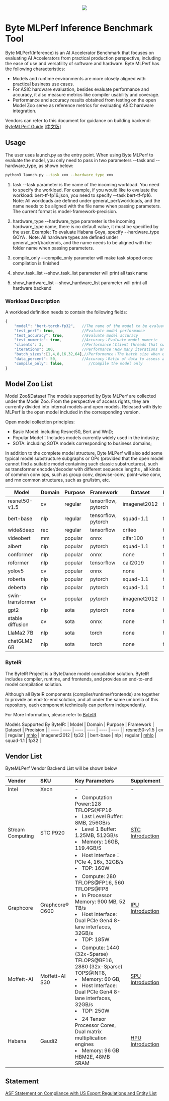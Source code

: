 <div align="center">
  <img src="byte_mlperf/images/icon.png">
</div>


# Byte MLPerf Inference Benchmark Tool
Byte MLPerf(Inference) is an AI Accelerator Benchmark that focuses on evaluating AI Accelerators from practical production perspective, including the ease of use and versatility of software and hardware. Byte MLPerf has the following characteristics:
- Models and runtime environments are more closely aligned with practical business use cases.
- For ASIC hardware evaluation, besides evaluate performance and accuracy, it also measure metrics like compiler usability and coverage.
- Performance and accuracy results obtained from testing on the open Model Zoo serve as reference metrics for evaluating ASIC hardware integration.

Vendors can refer to this document for guidance on building backend: [ByteMLPerf Guide](https://bytedance.us.feishu.cn/docx/L98Mdw3J6obMtJxeRBzuHeRbsof) [[中文版](https://bytedance.feishu.cn/docs/doccno9eLS3OseTA5aMBeeQf2cf#TDK8of)]

## Usage
The user uses launch.py as the entry point. When using Byte MLPerf to evaluate the model, you only need to pass in two parameters --task and --hardware_type, as shown below:
```bash
python3 launch.py --task xxx --hardware_type xxx
```

1. task
--task parameter is the name of the incoming workload. You need to specify the workload. For example, if you would like to evaluate the workload: bert-tf-fp16.json, you need to specify --task bert-tf-fp16.
Note: All workloads are defined under general_perf/workloads, and the name needs to be aligned with the file name when passing parameters. The current format is model-framework-precision.

2. hardware_type
--hardware_type parameter is the incoming hardware_type name, there is no default value, it must be specified by the user. Example: To evaluate Habana Goya, specify --hardware_type GOYA .
Note: All hardware types are defined under general_perf/backends, and the name needs to be aligned with the folder name when passing parameters.

3. compile_only
--compile_only parameter will make task stoped once compilation is finished

4. show_task_list
--show_task_list parameter will print all task name

5. show_hardware_list
--show_hardware_list parameter will print all hardware backend

### Workload Description
A workload definition needs to contain the following fields:
```javascript
{
    "model": "bert-torch-fp32",   //The name of the model to be evaluated, which needs to be aligned with the model_zoo name
    "test_perf": true,            //Evaluate model performance
    "test_accuracy": true,        //Evaluate model accuracy
    "test_numeric": true,         //Accuracy：Evaluate model numeric
    "clients": 3,                 //Performance：Client threads that submit data
    "iterations": 100,            //Performance：How many iterations are submitted by each thread
    "batch_sizes":[1,4,8,16,32,64],//Performance：The batch size when each thread submits data
    "data_percent": 50,           //Accuracy：Ratio of data to assess accuracy, [1-100]
    "compile_only": false,           //Compile the model only
}
```

## Model Zoo List
Model Zoo&Dataset
The models supported by Byte MLPerf are collected under the Model Zoo. From the perspective of access rights, they are currently divided into internal models and open models. Released with Byte MLPerf is the open model included in the corresponding version.

Open model collection principles:
- Basic Model: including Resnet50, Bert and WnD;
- Popular Model：Includes models currently widely used in the industry;
- SOTA: including SOTA models corresponding to business domains;

In addition to the complete model structure, Byte MLPerf will also add some typical model substructure subgraphs or OPs (provided that the open model cannot find a suitable model containing such classic substructures), such as transformer encoder/decoder with different sequence lengths , all kinds of common conv ops, such as group conv, depwise-conv, point-wise conv, and rnn common structures, such as gru/lstm, etc.

| Model | Domain | Purpose | Framework | Dataset | Precision |
| ---- | ---- | ---- | ---- | ---- | ---- |
| resnet50-v1.5 | cv | regular | tensorflow, pytorch | imagenet2012 | fp32 |
| bert-base | nlp | regular | tensorflow, pytorch | squad-1.1 | fp32 |
| wide&deep | rec | regular | tensorflow | criteo | fp32 |
| videobert | mm  |popular | onnx | cifar100 | fp32 |
| albert | nlp | popular | pytorch | squad-1.1 | fp32 |
| conformer | nlp | popular | onnx | none | fp32 |
| roformer | nlp | popular | tensorflow | cail2019 | fp32 |
| yolov5 | cv | popular | onnx | none | fp32 |
| roberta | nlp | popular | pytorch | squad-1.1 | fp32 |
| deberta | nlp | popular | pytorch | squad-1.1 | fp32 |
| swin-transformer | cv | popular | pytorch | imagenet2012 | fp32 |
| gpt2 | nlp | sota | pytorch | none | fp32 |
| stable diffusion | cv | sota | onnx | none | fp32 |
| LlaMa2 7B | nlp | sota | torch | none | fp16 |
| chatGLM2 6B | nlp | sota | torch | none | fp16 |

### ByteIR

The ByteIR Project is a ByteDance model compilation solution. ByteIR includes compiler, runtime, and frontends, and provides an end-to-end model compilation solution.

Although all ByteIR components (compiler/runtime/frontends) are together to provide an end-to-end solution, and all under the same umbrella of this repository, each component technically can perform independently.

For More Information, please refer to [ByteIR](https://github.com/bytedance/byteir)

Models Supported By ByteIR:
| Model | Domain | Purpose | Framework | Dataset | Precision |
| ---- | ---- | ---- | ---- | ---- | ---- |
| resnet50-v1.5 | cv | regular | [mhlo](https://lf-bytemlperf.17mh.cn/obj/bytemlperf-zoo/resnet50_mhlo.tar) | imagenet2012 | fp32 |
| bert-base | nlp | regular | [mhlo](https://lf-bytemlperf.17mh.cn/obj/bytemlperf-zoo/bert_mhlo.tar) | squad-1.1 | fp32 |

## Vendor List
ByteMLPerf Vendor Backend List will be shown below

| Vendor |  SKU | Key Parameters | Supplement |
| :---- | :----| :---- | :---- |
| Intel | Xeon | - | - |
| Stream Computing | STC P920 | <li>Computation Power:128 TFLOPS@FP16 <li> Last Level Buffer: 8MB, 256GB/s <li>Level 1 Buffer: 1.25MB, 512GB/s   <li> Memory: 16GB, 119.4GB/S <li> Host Interface：PCIe 4, 16x, 32GB/s <li> TDP: 160W | [STC Introduction](general_perf/backends/STC/README.md) |
| Graphcore | Graphcore® C600 | <li>Compute: 280 TFLOPS@FP16, 560 TFLOPS@FP8 <li> In Processor Memory: 900 MB, 52 TB/s <li> Host Interface: Dual PCIe Gen4 8-lane interfaces, 32GB/s <li> TDP: 185W | [IPU Introduction](general_perf/backends/IPU/README.md) |
| Moffett-AI | Moffett-AI S30 | <li>Compute: 1440 (32x-Sparse) TFLOPS@BF16, 2880 (32x-Sparse) TOPS@INT8, <li> Memory: 60 GB,  <li> Host Interface: Dual PCIe Gen4 8-lane interfaces, 32GB/s <li> TDP: 250W                           | [SPU Introduction](general_perf/backends/SPU/README.md) |
| Habana | Gaudi2 | <li>24 Tensor Processor Cores, Dual matrix multiplication engines <li> Memory: 96 GB HBM2E, 48MB SRAM                            | [HPU Introduction](general_perf/backends/HPU/README.md) |

## Statement
[ASF Statement on Compliance with US Export Regulations and Entity List](https://news.apache.org/foundation/entry/statement-by-the-apache-software)
